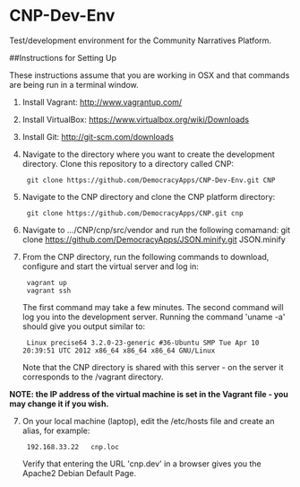 CNP-Dev-Env
===========

Test/development environment for the Community Narratives Platform. 

##Instructions for Setting Up

These instructions assume that you are working in OSX and that commands are being run in a terminal window.

1. Install Vagrant: http://www.vagrantup.com/
2. Install VirtualBox: https://www.virtualbox.org/wiki/Downloads
3. Install Git: http://git-scm.com/downloads
4. Navigate to the directory where you want to create the development directory. Clone this repository 
   to a directory called CNP:

        git clone https://github.com/DemocracyApps/CNP-Dev-Env.git CNP

5. Navigate to the CNP directory and clone the CNP platform directory:

        git clone https://github.com/DemocracyApps/CNP.git cnp

6. Navigate to .../CNP/cnp/src/vendor and run the following comamand:
        git clone https://github.com/DemocracyApps/JSON.minify.git JSON.minify

6. From the CNP directory, run the following commands to download, configure and start the virtual server and log in:

        vagrant up
        vagrant ssh

   The first command may take a few minutes. The second command will log you into the development server. Running the
   command 'uname -a' should give you output similar to:

        Linux precise64 3.2.0-23-generic #36-Ubuntu SMP Tue Apr 10 20:39:51 UTC 2012 x86_64 x86_64 x86_64 GNU/Linux

   Note that the CNP directory is shared with this server - on the server it corresponds to the /vagrant directory.

**NOTE: the IP address of the virtual machine is set in the Vagrant file - you may change it if you wish.**

7. On your local machine (laptop), edit the /etc/hosts file and create an alias, for example:

        192.168.33.22   cnp.loc

   Verify that entering the URL 'cnp.dev' in a browser gives you the Apache2 Debian Default Page.
